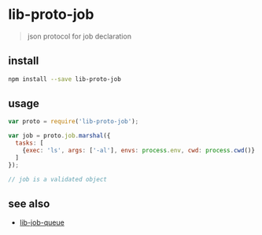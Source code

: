 # lib-proto-job

> json protocol for job declaration

## install

```bash
npm install --save lib-proto-job
```

## usage

```javascript
var proto = require('lib-proto-job');

var job = proto.job.marshal({
  tasks: [
    {exec: 'ls', args: ['-al'], envs: process.env, cwd: process.cwd()}
  ]
});

// job is a validated object
```

## see also

- [lib-job-queue](https://www.npmjs.org/package/lib-job-queue)
